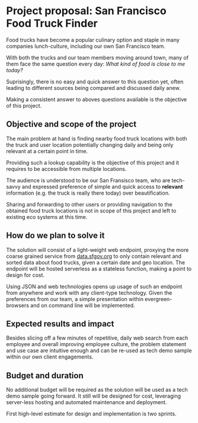# Project proposal: San Francisco Food Truck Finder

Food trucks have become a popular culinary option and staple in many companies lunch-culture, including our own San Francisco team.

With both the trucks and our team members moving around town, many of them face the same question every day: *What kind of food is close to me today?*

Suprisingly, there is no easy and quick answer to this question yet, often leading to different sources being compared and discussed daily anew.

Making a consistent answer to aboves questions available is the objective of this project.

## Objective and scope of the project

The main problem at hand is finding nearby food truck locations with both the truck and user location potentially changing daily and being only relevant at a certain point in time.

Providing such a lookup capability is the objective of this project and it requires to be accessible from multiple locations.

The audience is understood to be our San Fransisco team, who are tech-savvy and expressed preference of simple and quick access to **relevant** information (e.g. the truck is really there today) over beautification.

Sharing and forwarding to other users or providing navigation to the obtained food truck locations is not in scope of this project and left to existing eco systems at this time.

## How do we plan to solve it

The solution will consist of a light-weight web endpoint, proxying the more coarse grained service from [data.sfgov.org](https://data.sfgov.org/Economy-and-Community/Mobile-Food-Facility-Permit/rqzj-sfat/data) to only contain relevant and sorted data about food trucks, given a certain date and geo location. The endpoint will be hosted serverless as a stateless function, making a point to design for cost.

Using JSON and web technologies opens up usage of such an endpoint from anywhere and work with any client-type technology. Given the preferences from our team, a simple presentation within evergreen-browsers and on command line will be implemented.

## Expected results and impact

Besides slicing off a few minutes of repetitive, daily web search from each employee and overall improving employee culture, the problem statement and use case are intuitive enough and can be re-used as tech demo sample within our own client engagements.

## Budget and duration

No additional budget will be required as the solution will be used as a tech demo sample going forward. It still will be designed for cost, leveraging server-less hosting and automated maintenance and deployment.

First high-level estimate for design and implementation is two sprints.
